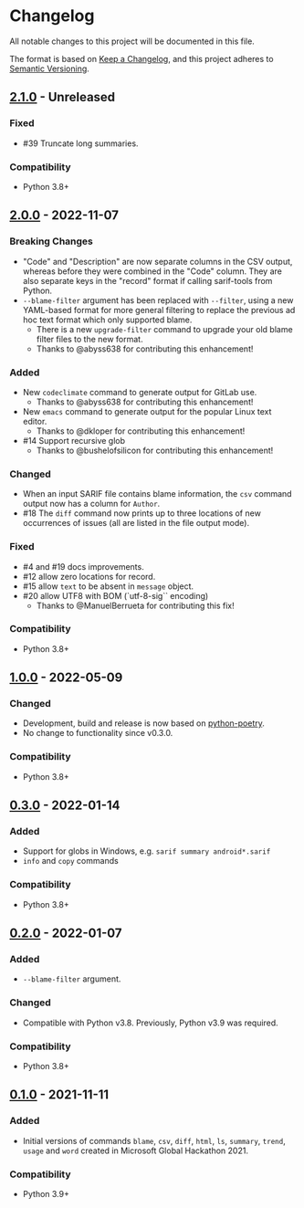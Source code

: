 # Changelog

All notable changes to this project will be documented in this file.

The format is based on [Keep a Changelog](https://keepachangelog.com/en/1.0.0/),
and this project adheres to [Semantic Versioning](https://semver.org/spec/v2.0.0.html).

## [2.1.0](releases/tag/v2.1.0) - Unreleased

### Fixed

- #39 Truncate long summaries.

### Compatibility

- Python 3.8+

## [2.0.0](releases/tag/v2.0.0) - 2022-11-07

### Breaking Changes

- "Code" and "Description" are now separate columns in the CSV output, whereas before they were
  combined in the "Code" column.  They are also separate keys in the "record" format if calling
  sarif-tools from Python.
- `--blame-filter` argument has been replaced with `--filter`, using a new YAML-based format for
  more general filtering to replace the previous ad hoc text format which only supported blame.
  - There is a new `upgrade-filter` command to upgrade your old blame filter files to the new
    format.
  - Thanks to @abyss638 for contributing this enhancement!

### Added

- New `codeclimate` command to generate output for GitLab use.
  - Thanks to @abyss638 for contributing this enhancement!
- New `emacs` command to generate output for the popular Linux text editor.
  - Thanks to @dkloper for contributing this enhancement!
- #14 Support recursive glob
  - Thanks to @bushelofsilicon for contributing this enhancement!

### Changed

- When an input SARIF file contains blame information, the `csv` command output now has a column
  for `Author`.
- #18 The `diff` command now prints up to three locations of new occurrences of issues (all are
  listed in the file output mode).

### Fixed

- #4 and #19 docs improvements.
- #12 allow zero locations for record.
- #15 allow `text` to be absent in `message` object.
- #20 allow UTF8 with BOM (`utf-8-sig`` encoding)
  - Thanks to @ManuelBerrueta for contributing this fix!

### Compatibility

- Python 3.8+

## [1.0.0](releases/tag/v1.0.0) - 2022-05-09

### Changed

- Development, build and release is now based on [python-poetry](https://python-poetry.org).
- No change to functionality since v0.3.0.

### Compatibility

- Python 3.8+

## [0.3.0](releases/tag/v0.3.0) - 2022-01-14

### Added

- Support for globs in Windows, e.g. `sarif summary android*.sarif`
- `info` and `copy` commands

### Compatibility

- Python 3.8+

## [0.2.0](releases/tag/v0.2.0) - 2022-01-07

### Added

- `--blame-filter` argument.

### Changed

- Compatible with Python v3.8.  Previously, Python v3.9 was required.

### Compatibility

- Python 3.8+

## [0.1.0](releases/tag/v0.1.0) - 2021-11-11

### Added

- Initial versions of commands `blame`, `csv`, `diff`, `html`, `ls`, `summary`, `trend`, `usage` and `word` created in Microsoft Global Hackathon 2021.

### Compatibility

- Python 3.9+
